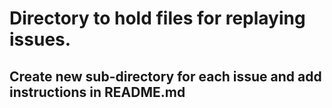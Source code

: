 # Directory to hold files for replaying issues.

## Create new sub-directory for each issue and add instructions in README.md
